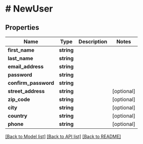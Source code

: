 # # NewUser

## Properties

Name | Type | Description | Notes
------------ | ------------- | ------------- | -------------
**first_name** | **string** |  | 
**last_name** | **string** |  | 
**email_address** | **string** |  | 
**password** | **string** |  | 
**confirm_password** | **string** |  | 
**street_address** | **string** |  | [optional] 
**zip_code** | **string** |  | [optional] 
**city** | **string** |  | [optional] 
**country** | **string** |  | [optional] 
**phone** | **string** |  | [optional] 

[[Back to Model list]](../../README.md#documentation-for-models) [[Back to API list]](../../README.md#documentation-for-api-endpoints) [[Back to README]](../../README.md)


